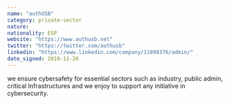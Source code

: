 ```yaml
---
name: "authUSB"
category: private-sector
nature:
nationality: ESP
website: "https://www.authusb.net"
twitter: "https://twitter.com/authusb"
linkedin: "https://www.linkedin.com/company/11098376/admin/"
date_signed: 2019-11-26
---
```

we ensure cybersafety for essential sectors such as industry, public admin, critical Infrastructures and we enjoy to support any initiative in cybersecurity.

